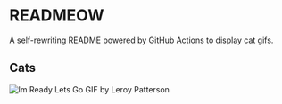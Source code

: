 # READMEOW

A self-rewriting README powered by GitHub Actions to display cat gifs.

## Cats

![Im Ready Lets Go GIF by Leroy Patterson](https://media0.giphy.com/media/CjmvTCZf2U3p09Cn0h/200.gif?cid=9acd02davm4xf0dsggscrjnfuzfkb79b3lzd7bw2bagrxwps&ep=v1_gifs_search&rid=200.gif&ct=g)

